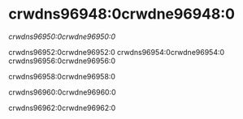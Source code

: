 # crwdns96948:0crwdne96948:0

*crwdns96950:0crwdne96950:0*

crwdns96952:0crwdne96952:0 crwdns96954:0crwdne96954:0<!-- ignore -->
crwdns96956:0crwdne96956:0

crwdns96958:0crwdne96958:0

crwdns96960:0crwdne96960:0

crwdns96962:0crwdne96962:0
